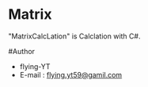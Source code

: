 # Matrix

"MatrixCalcLation" is Calclation with C#.

#Author

* flying-YT
* E-mail : flying.yt59@gamil.com
